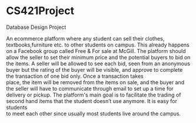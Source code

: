 # CS421Project
Database Design Project

An ecommerce	platform	where	any	student can	sell	their	clothes,	textbooks,furniture etc.	to	other	students	on	campus.	 This	already	happens	on	a	Facebook	group	called	Free	&	For	sale at McGill.	The	platform	should	allow	the	seller	to	set	their	minimum	price	and	the	potential	buyers	to	bid	on the	items.	A	seller	will	be	allowed	to	see	each	bid,	seen	from	an	anonymous	buyer	but	the	rating	of	the	buyer	will	be	visible, and	approve	to	complete	the	transaction	of	one	bid	only.	Once	a	transaction	takes	
place,	 the	 item	 will	 be	 removed	 from	 the	 items	 on	 sale,	 and	 the	 buyer	 and	 the	 seller	 will	 have	 to	
communicate	 through	 email	 to	 set	 up	 a	 time	 for	 delivery	 or	 pickup.	 The	 platform's	 main	 goal	 is	 to	
facilitate	the	trading	of	second	hand	items	that	the	student	doesn’t	use	anymore.	It	is	easy for	students	
to	meet	each	other	since	usually	most	students	live	around	the	campus.	
